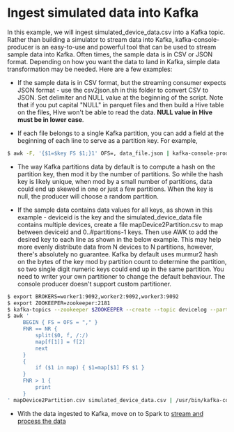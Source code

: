 # Ingest simulated data into Kafka

In this example, we will ingest simulated_device_data.csv into a Kafka topic.  Rather than building a simulator to stream data into Kafka, kafka-console-producer is an easy-to-use and powerful tool that can be used to stream sample data into Kafka.  Often times, the sample data is in CSV or JSON format.  Depending on how you want the data to land in Kafka, simple data transformation may be needed.  Here are a few examples:

* If the sample data is in CSV format, but the streaming consumer expects JSON format - use the csv2json.sh in this folder to convert CSV to JSON. Set delimiter and NULL value at the beginning of the script.  Note that if you put capital "NULL" in parquet files and then build a Hive table on the files, Hive won't be able to read the data.  **NULL value in Hive must be in lower case**.


* If each file belongs to a single Kafka partition, you can add a field at the beginning of each line to serve as a partition key.  For example,
```bash
$ awk -F, '{$1=$key FS $1;}1' OFS=, data_file.json | kafka-console-producer ... --property parse.key=true --property key.separator=,
```


* The way Kafka partitions data by default is to compute a hash on the partition key, then mod it by the number of partitions.  So while the hash key is likely unique, when mod by a small number of partitions, data could end up skewed in one or just a few partitions.  When the key is null, the producer will choose a random partition.  


* If the sample data contains data values for all keys, as shown in this example - deviceid is the key and the simulated_device_data file contains multiple devices, create a file mapDevice2Partition.csv to map between deviceid and 0..#partitions-1 keys. Then use AWK to add the desired key to each line as shown in the below example.  This may help more evenly distribute data from N devices to N partitions, however, there's absolutely no guarantee. Kafka by default uses murmur2 hash on the bytes of the key mod by partition count to determine the partition, so two single digit numeric keys could end up in the same partition. You need to writer your own partitioner to change the default behaviour. The console producer doesn't support custom partitioner.   
```bash
$ export BROKERS=worker1:9092,worker2:9092,worker3:9092
$ export ZOOKEEPER=zookeeper:2181
$ kafka-topics --zookeeper $ZOOKEEPER --create --topic devicelog --partitions 8 --replication-factor 3
$ awk '
     BEGIN { FS = OFS = "," }
     FNR == NR {
         split($0, f, /:/)
         map[f[1]] = f[2]
         next
     }
     {
         if ($1 in map) { $1=map[$1] FS $1 }
     }
     FNR > 1 {
         print 
     }
' mapDevice2Partition.csv simulated_device_data.csv | /usr/bin/kafka-console-producer --topic devicelog --broker-list $BROKERS --property parse.key=true --property key.separator=,
```


* With the data ingested to Kafka, move on to Spark to [stream and process the data](/IoTKafkaSpark/2.Streaming)